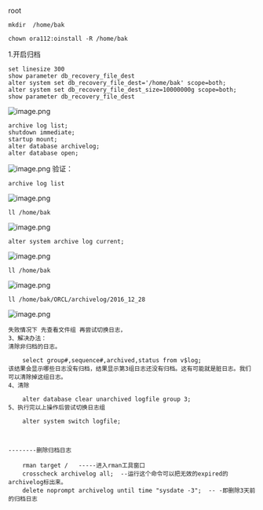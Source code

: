 root

    mkdir  /home/bak

    chown ora112:oinstall -R /home/bak

 
1.开启归档

    set linesize 300
    show parameter db_recovery_file_dest
    alter system set db_recovery_file_dest='/home/bak' scope=both;
    alter system set db_recovery_file_dest_size=10000000g scope=both;
    show parameter db_recovery_file_dest
![image.png](http://upload-images.jianshu.io/upload_images/2787821-8c2effb73da88c4d.png?imageMogr2/auto-orient/strip%7CimageView2/2/w/1240)

    archive log list;
    shutdown immediate;
    startup mount;
    alter database archivelog;
    alter database open;
![image.png](http://upload-images.jianshu.io/upload_images/2787821-9e55b71f50b840f4.png?imageMogr2/auto-orient/strip%7CimageView2/2/w/1240)
验证：

    archive log list
![image.png](http://upload-images.jianshu.io/upload_images/2787821-310d35af24e1b2c3.png?imageMogr2/auto-orient/strip%7CimageView2/2/w/1240)

    ll /home/bak
![image.png](http://upload-images.jianshu.io/upload_images/2787821-5764cd0aa883a190.png?imageMogr2/auto-orient/strip%7CimageView2/2/w/1240)

    alter system archive log current;
![image.png](http://upload-images.jianshu.io/upload_images/2787821-bebe71480f5bc130.png?imageMogr2/auto-orient/strip%7CimageView2/2/w/1240)

    ll /home/bak
![image.png](http://upload-images.jianshu.io/upload_images/2787821-a65c56192518f8f6.png?imageMogr2/auto-orient/strip%7CimageView2/2/w/1240)

    ll /home/bak/ORCL/archivelog/2016_12_28
![image.png](http://upload-images.jianshu.io/upload_images/2787821-6e9961cf67d26b40.png?imageMogr2/auto-orient/strip%7CimageView2/2/w/1240)


```
失败情况下 先查看文件组 再尝试切换日志，
3、解决办法：
清除非归档的日志。

    select group#,sequence#,archived,status from v$log;
该结果会显示哪些日志没有归档，结果显示第3组日志还没有归档。这有可能就是脏日志。我们可以清除掉这组日志。
4、清除

    alter database clear unarchived logfile group 3;
5、执行完以上操作后尝试切换日志组

    alter system switch logfile;



--------删除归档日志

    rman target /   -----进入rman工具窗口
    crosscheck archivelog all;  --运行这个命令可以把无效的expired的archivelog标出来。
    delete noprompt archivelog until time "sysdate -3";  -- -即删除3天前的归档日志
```
